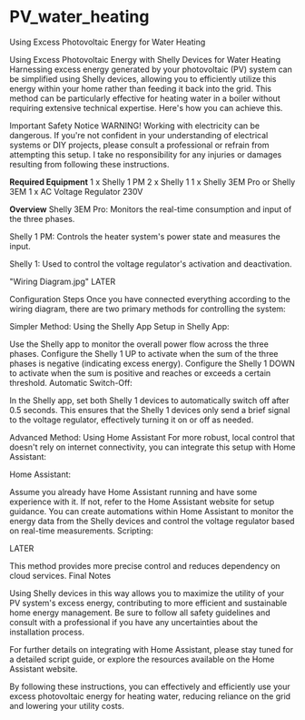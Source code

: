 # PV_water_heating
Using Excess Photovoltaic Energy for Water Heating

Using Excess Photovoltaic Energy with Shelly Devices for Water Heating
Harnessing excess energy generated by your photovoltaic (PV) system can be simplified using Shelly devices, allowing you to efficiently utilize this energy within your home rather than feeding it back into the grid. This method can be particularly effective for heating water in a boiler without requiring extensive technical expertise. Here's how you can achieve this.

Important Safety Notice
WARNING!
Working with electricity can be dangerous. If you're not confident in your understanding of electrical systems or DIY projects, please consult a professional or refrain from attempting this setup. I take no responsibility for any injuries or damages resulting from following these instructions.

**Required Equipment**
1 x Shelly 1 PM
2 x Shelly 1
1 x Shelly 3EM Pro or Shelly 3EM
1 x AC Voltage Regulator 230V


**Overview**
Shelly 3EM Pro: Monitors the real-time consumption and input of the three phases.

Shelly 1 PM: Controls the heater system's power state and measures the input.

Shelly 1: Used to control the voltage regulator's activation and deactivation.


"Wiring Diagram.jpg" LATER


Configuration Steps
Once you have connected everything according to the wiring diagram, there are two primary methods for controlling the system:

Simpler Method: Using the Shelly App
Setup in Shelly App:

Use the Shelly app to monitor the overall power flow across the three phases.
Configure the Shelly 1 UP to activate when the sum of the three phases is negative (indicating excess energy).
Configure the Shelly 1 DOWN to activate when the sum is positive and reaches or exceeds a certain threshold.
Automatic Switch-Off:

In the Shelly app, set both Shelly 1 devices to automatically switch off after 0.5 seconds.
This ensures that the Shelly 1 devices only send a brief signal to the voltage regulator, effectively turning it on or off as needed.


Advanced Method: Using Home Assistant
For more robust, local control that doesn't rely on internet connectivity, you can integrate this setup with Home Assistant:

Home Assistant:

Assume you already have Home Assistant running and have some experience with it. If not, refer to the Home Assistant website for setup guidance.
You can create automations within Home Assistant to monitor the energy data from the Shelly devices and control the voltage regulator based on real-time measurements.
Scripting:

LATER 

This method provides more precise control and reduces dependency on cloud services.
Final Notes

Using Shelly devices in this way allows you to maximize the utility of your PV system's excess energy, contributing to more efficient and sustainable home energy management. Be sure to follow all safety guidelines and consult with a professional if you have any uncertainties about the installation process.

For further details on integrating with Home Assistant, please stay tuned for a detailed script guide, or explore the resources available on the Home Assistant website.

By following these instructions, you can effectively and efficiently use your excess photovoltaic energy for heating water, reducing reliance on the grid and lowering your utility costs.







